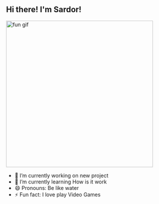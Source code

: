 ## Hi there! I'm Sardor!
<img src="https://camo.githubusercontent.com/6809322d6b9d5248e22f4b76a2e8970eab151dca0a4f98dd86ba8a7babb4e5c8/68747470733a2f2f6d65646961312e67697068792e636f6d2f6d656469612f674d3571466b73554c7735344e4d577972792f67697068792e6769663f6369643d6563663035653437727a677661717a3033636165347567617770766f306768736334763263713475347a776434307461267269643d67697068792e6769662663743d73" alt="fun gif" width="400"/>

- 🔭 I’m currently working on new project
- 🌱 I’m currently learning How is it work
- 😄 Pronouns: Be like water
- ⚡ Fun fact: I love play Video Games
